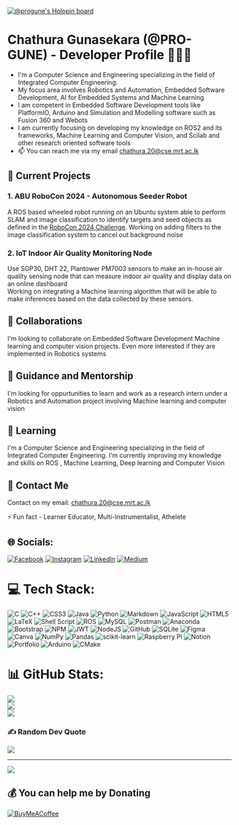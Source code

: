 [![@progune's Holopin board](https://holopin.me/progune)](https://holopin.io/@progune)

# Chathura Gunasekara (@PRO-GUNE) - Developer Profile 👨‍💻👋
- I'm a Computer Science and Engineering specializing in the field of Integrated Computer Engineering. 
- My focus area involves Robotics and Automation, Embedded Software Development, AI for Embedded Systems and Machine Learning
- I am competent in Embedded Software Development tools like PlatformIO, Arduino and Simulation and Modelling software such as Fusion 360 and Webots
- I am currently focusing on developing my knowledge on ROS2 and its frameworks, Machine Learning and Computer Vision, and Scilab and other research oriented software tools
- 📫 You can reach me via my email chathura.20@cse.mrt.ac.lk

## 🔭 Current Projects
### 1. ABU RoboCon 2024 - Autonomous Seeder Robot
A ROS based wheeled robot running on an Ubuntu system able to perform SLAM and image classification to identify targets and seed objects as defined in the [RoboCon 2024 Challenge](https://aburobocon2024.vtv.gov.vn/). Working on adding filters to the image classification system to cancel out background noise

### 2. IoT Indoor Air Quality Monitoring Node
Use SGP30, DHT 22, Plantower PM7003 sensors to make an in-house air quality sensing node that can measure indoor air quality and display data on an online dashboard<br>Working on integrating a Machine learning algorithm that will be able to make inferences based on the data collected by these sensors.

## 👯 Collaborations
I'm looking to collaborate on Embedded Software Development Machine learning and computer vision projects. Even more interested if they are implemented in Robotics systems

## 🤝 Guidance and Mentorship
I'm looking for oppurtunities to learn and work as a research intern under a Robotics and Automation project involving Machine learning and computer vision

## 🌱 Learning
I'm a Computer Science and Engineering specializing in the field of Integrated Computer Engineering.
I'm currently improving my knowledge and skills on ROS , Machine Learning, Deep learning and Computer Vision

## 💬 Contact Me
Contact on my email: chathura.20@cse.mrt.ac.lk

⚡ Fun fact -  Learner Educator, Multi-Instrumentalist, Athelete  


## 🌐 Socials:
[![Facebook](https://img.shields.io/badge/Facebook-%231877F2.svg?logo=Facebook&logoColor=white)](https://facebook.com/chathura-gunasekera.5) [![Instagram](https://img.shields.io/badge/Instagram-%23E4405F.svg?logo=Instagram&logoColor=white)](https://instagram.com/chathura__gunasekera) [![LinkedIn](https://img.shields.io/badge/LinkedIn-%230077B5.svg?logo=linkedin&logoColor=white)](https://linkedin.com/in/chathura-gunasekara) [![Medium](https://img.shields.io/badge/Medium-12100E?logo=medium&logoColor=white)](https://medium.com/@@chathuragunasekera)

# 💻 Tech Stack:
![C](https://img.shields.io/badge/c-%2300599C.svg?style=plastic&logo=c&logoColor=white) ![C++](https://img.shields.io/badge/c++-%2300599C.svg?style=plastic&logo=c%2B%2B&logoColor=white) ![CSS3](https://img.shields.io/badge/css3-%231572B6.svg?style=plastic&logo=css3&logoColor=white) ![Java](https://img.shields.io/badge/java-%23ED8B00.svg?style=plastic&logo=java&logoColor=white) ![Python](https://img.shields.io/badge/python-3670A0?style=plastic&logo=python&logoColor=ffdd54) ![Markdown](https://img.shields.io/badge/markdown-%23000000.svg?style=plastic&logo=markdown&logoColor=white) ![JavaScript](https://img.shields.io/badge/javascript-%23323330.svg?style=plastic&logo=javascript&logoColor=%23F7DF1E) ![HTML5](https://img.shields.io/badge/html5-%23E34F26.svg?style=plastic&logo=html5&logoColor=white) ![LaTeX](https://img.shields.io/badge/latex-%23008080.svg?style=plastic&logo=latex&logoColor=white) ![Shell Script](https://img.shields.io/badge/shell_script-%23121011.svg?style=plastic&logo=gnu-bash&logoColor=white) ![ROS](https://img.shields.io/badge/ros-%230A0FF9.svg?style=plastic&logo=ros&logoColor=white) ![MySQL](https://img.shields.io/badge/mysql-%2300f.svg?style=plastic&logo=mysql&logoColor=white) ![Postman](https://img.shields.io/badge/Postman-FF6C37?style=plastic&logo=postman&logoColor=white) ![Anaconda](https://img.shields.io/badge/Anaconda-%2344A833.svg?style=plastic&logo=anaconda&logoColor=white) ![Bootstrap](https://img.shields.io/badge/bootstrap-%23563D7C.svg?style=plastic&logo=bootstrap&logoColor=white) ![NPM](https://img.shields.io/badge/NPM-%23000000.svg?style=plastic&logo=npm&logoColor=white) ![JWT](https://img.shields.io/badge/JWT-black?style=plastic&logo=JSON%20web%20tokens) ![NodeJS](https://img.shields.io/badge/node.js-6DA55F?style=plastic&logo=node.js&logoColor=white) ![GitHub](https://img.shields.io/badge/GitHub-%23121011.svg?style=plastic&logo=github&logoColor=white) ![SQLite](https://img.shields.io/badge/sqlite-%2307405e.svg?style=plastic&logo=sqlite&logoColor=white) 	![Figma](https://img.shields.io/badge/figma-%23F24E1E.svg?style=plastic&logo=figma&logoColor=white) ![Canva](https://img.shields.io/badge/Canva-%2300C4CC.svg?style=plastic&logo=Canva&logoColor=white) ![NumPy](https://img.shields.io/badge/numpy-%23013243.svg?style=plastic&logo=numpy&logoColor=white) ![Pandas](https://img.shields.io/badge/pandas-%23150458.svg?style=plastic&logo=pandas&logoColor=white) ![scikit-learn](https://img.shields.io/badge/scikit--learn-%23F7931E.svg?style=plastic&logo=scikit-learn&logoColor=white) ![Raspberry Pi](https://img.shields.io/badge/-RaspberryPi-C51A4A?style=plastic&logo=Raspberry-Pi) ![Notion](https://img.shields.io/badge/Notion-%23000000.svg?style=plastic&logo=notion&logoColor=white) ![Portfolio](https://img.shields.io/badge/Portfolio-%23000000.svg?style=plastic&logo=firefox&logoColor=#FF7139) ![Arduino](https://img.shields.io/badge/-Arduino-00979D?style=plastic&logo=Arduino&logoColor=white) ![CMake](https://img.shields.io/badge/CMake-%23008FBA.svg?style=plastic&logo=cmake&logoColor=white)

# 📊 GitHub Stats:
![](https://github-readme-stats.vercel.app/api?username=PRO-GUNE&theme=dark&hide_border=false&include_all_commits=true&count_private=true)<br/>
![](https://github-readme-streak-stats.herokuapp.com/?user=PRO-GUNE&theme=dark&hide_border=false)<br/>
![](https://github-readme-stats.vercel.app/api/top-langs/?username=PRO-GUNE&theme=dark&hide_border=false&include_all_commits=true&count_private=true&layout=compact)

### ✍️ Random Dev Quote
![](https://quotes-github-readme.vercel.app/api?type=horizontal&theme=dark)

---
[![](https://visitcount.itsvg.in/api?id=PRO-GUNE&icon=0&color=0)](https://visitcount.itsvg.in)

  ## 💰 You can help me by Donating
  [![BuyMeACoffee](https://img.shields.io/badge/Buy%20Me%20a%20Coffee-ffdd00?style=for-the-badge&logo=buy-me-a-coffee&logoColor=black)](https://buymeacoffee.com/https://www.buymeacoffee.com/chathurag) 

  
<!-- Proudly created with GPRM ( https://gprm.itsvg.in ) -->

<!---
PRO-GUNE/PRO-GUNE is a ✨ special ✨ repository because its `README.md` (this file) appears on your GitHub profile.
You can click the Preview link to take a look at your changes.
--->
